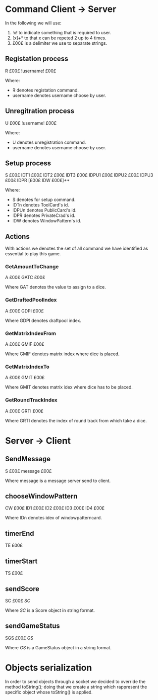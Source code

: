 # Command Client -> Server

In the following we will use:
1. !x! to indicate something that is required to user. 
2. [x]+* to that x can be repeted 2 up to 4 times.
3. £00£ is a delimiter we use to separate strings.
  
## Registation process

R £00£ !username! £00£

Where:
* R denotes registation command.
* username denotes username choose by user.

## Unregitration process

U £00£ !username! £00£
  
Where:
* U denotes unregistration command.
* username denotes username choose by user.

## Setup process

S £00£ IDT1 £00£ IDT2 £00£ IDT3 £00£ IDPU1 £00£ IDPU2 £00£ IDPU3 £00£ IDPR [£00£ IDW £00£]+*

Where:
* S denotes for setup command.
* IDTn denotes ToolCard's id.
* IDPUn denotes PublicCard's id. 
* IDPR denotes PrivateCrad's id.
* IDW denotes WindowPattern's id.

## Actions

With actions we denotes the set of all command we have identified as essential to play this game.

### GetAmountToChange

A £00£ GATC £00£
 
Where GAT denotes the value to assign to a dice.
 
### GetDraftedPoolIndex

A £00£ GDPI £00£

Where GDPI denotes draftpool index.

### GetMatrixIndexFrom

A £00£ GMIF £00£

Where GMIF denotes matrix index where dice is placed.

### GetMatrixIndexTo

A £00£ GMIT £00£

Where GMIT denotes matrix idex where dice has to be placed.

### GetRoundTrackIndex

A £00£ GRTI £00£

Where GRTI denotes the index of round track from which take a dice.


# Server -> Client 

## SendMessage

S £00£ message £00£

Where message is a message server send to client.

## chooseWindowPattern

CW £00£ ID1 £00£ ID2 £00£ ID3 £00£ ID4 £00£

Where IDn denotes idex of windowpatterncard.

## timerEnd

TE £00£ 

## timerStart

TS £00£

## sendScore 

SC £00£ *SC*

Where *SC* is a Score object in string format.

## sendGameStatus

SGS £00£ *GS*

Where *GS* is a GameStatus object in a string format.

# Objects serialization

In order to send objects through a socket we decided to override the method toString(); doing that we create a string which rappresent the specific object whose toString() is applied.
